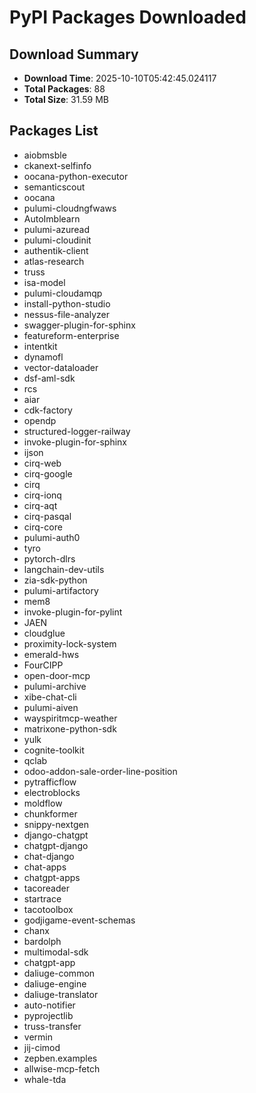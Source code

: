 # PyPI Packages Downloaded

## Download Summary
- **Download Time**: 2025-10-10T05:42:45.024117
- **Total Packages**: 88
- **Total Size**: 31.59 MB

## Packages List
- aiobmsble
- ckanext-selfinfo
- oocana-python-executor
- semanticscout
- oocana
- pulumi-cloudngfwaws
- AutoImblearn
- pulumi-azuread
- pulumi-cloudinit
- authentik-client
- atlas-research
- truss
- isa-model
- pulumi-cloudamqp
- install-python-studio
- nessus-file-analyzer
- swagger-plugin-for-sphinx
- featureform-enterprise
- intentkit
- dynamofl
- vector-dataloader
- dsf-aml-sdk
- rcs
- aiar
- cdk-factory
- opendp
- structured-logger-railway
- invoke-plugin-for-sphinx
- ijson
- cirq-web
- cirq-google
- cirq
- cirq-ionq
- cirq-aqt
- cirq-pasqal
- cirq-core
- pulumi-auth0
- tyro
- pytorch-dlrs
- langchain-dev-utils
- zia-sdk-python
- pulumi-artifactory
- mem8
- invoke-plugin-for-pylint
- JAEN
- cloudglue
- proximity-lock-system
- emerald-hws
- FourCIPP
- open-door-mcp
- pulumi-archive
- xibe-chat-cli
- pulumi-aiven
- wayspiritmcp-weather
- matrixone-python-sdk
- yulk
- cognite-toolkit
- qclab
- odoo-addon-sale-order-line-position
- pytrafficflow
- electroblocks
- moldflow
- chunkformer
- snippy-nextgen
- django-chatgpt
- chatgpt-django
- chat-django
- chat-apps
- chatgpt-apps
- tacoreader
- startrace
- tacotoolbox
- godjigame-event-schemas
- chanx
- bardolph
- multimodal-sdk
- chatgpt-app
- daliuge-common
- daliuge-engine
- daliuge-translator
- auto-notifier
- pyprojectlib
- truss-transfer
- vermin
- jij-cimod
- zepben.examples
- allwise-mcp-fetch
- whale-tda
